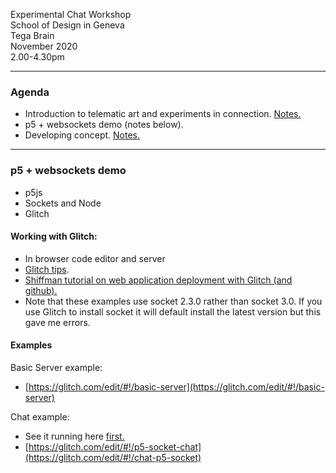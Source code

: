 Experimental Chat Workshop  
School of Design in Geneva  
Tega Brain  
November 2020   
2.00-4.30pm  

---- 
### Agenda

- Introduction to telematic art and experiments in connection. [Notes.](https://github.com/tegacodes/experimental-chat/blob/main/Experimental-Chat.md)  
- p5 + websockets demo (notes below).  
- Developing concept. [Notes.](https://github.com/tegacodes/experimental-chat/blob/main/Exercise.md)  

----

### p5 + websockets demo

* p5js  
* Sockets and Node  
* Glitch   

#### Working with Glitch:  
* In browser code editor and server  
* [Glitch tips](https://glitch.com/edit/#!/ld-glitch-tips?path=README.md%3A1%3A0).   
* [Shiffman tutorial on web application deployment with Glitch (and github).](https://www.youtube.com/watch?v=Rz886HkV1j4)  
* Note that these examples use socket 2.3.0 rather than socket 3.0. If you use Glitch to install socket it will default install the latest version but this gave me errors.

#### Examples  
Basic Server example:  
* [https://glitch.com/edit/#!/basic-server](https://glitch.com/edit/#!/basic-server)

Chat example:   
* See it running here [first.](https://chat-p5-socket.glitch.me/)
* [https://glitch.com/edit/#!/p5-socket-chat](https://glitch.com/edit/#!/chat-p5-socket)  


